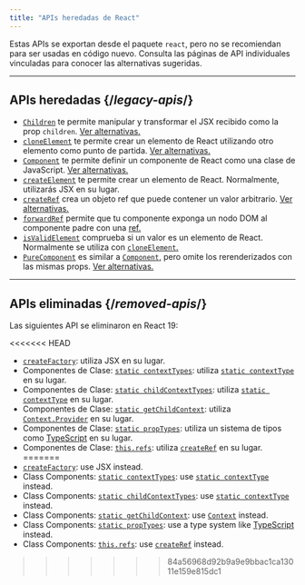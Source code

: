 ```yaml
---
title: "APIs heredadas de React"
---
```


<Intro>

Estas APIs se exportan desde el paquete `react`, pero no se recomiendan para ser usadas en código nuevo. Consulta las páginas de API individuales vinculadas para conocer las alternativas sugeridas.

</Intro>

---

## APIs heredadas {/*legacy-apis*/}

* [`Children`](/reference/react/Children) te permite manipular y transformar el JSX recibido como la prop `children`. [Ver alternativas.](/reference/react/Children#alternatives)
* [`cloneElement`](/reference/react/cloneElement) te permite crear un elemento de React utilizando otro elemento como punto de partida. [Ver alternativas.](/reference/react/cloneElement#alternatives)
* [`Component`](/reference/react/Component) te permite definir un componente de React como una clase de JavaScript. [Ver alternativas.](/reference/react/Component#alternatives)
* [`createElement`](/reference/react/createElement) te permite crear un elemento de React. Normalmente, utilizarás JSX en su lugar.
* [`createRef`](/reference/react/createRef) crea un objeto ref que puede contener un valor arbitrario. [Ver alternativas.](/reference/react/createRef#alternatives)
* [`forwardRef`](/reference/react/forwardRef) permite que tu componente exponga un nodo DOM al componente padre con una [ref.](/learn/manipulating-the-dom-with-refs)
* [`isValidElement`](/reference/react/isValidElement) comprueba si un valor es un elemento de React. Normalmente se utiliza con [`cloneElement`.](/reference/react/cloneElement)
* [`PureComponent`](/reference/react/PureComponent) es similar a [`Component`,](/reference/react/Component) pero omite los rerenderizados con las mismas props. [Ver alternativas.](/reference/react/PureComponent#alternatives)

---

## APIs eliminadas {/*removed-apis*/}

Las siguientes API se eliminaron en React 19:

<<<<<<< HEAD
* [`createFactory`](https://18.react.dev/reference/react/createFactory): utiliza JSX en su lugar.
* Componentes de Clase: [`static contextTypes`](https://18.react.dev//reference/react/Component#static-contexttypes): utiliza [`static contextType`](#static-contexttype) en su lugar.
* Componentes de Clase: [`static childContextTypes`](https://18.react.dev//reference/react/Component#static-childcontexttypes): utiliza [`static contextType`](#static-contexttype) en su lugar.
* Componentes de Clase: [`static getChildContext`](https://18.react.dev//reference/react/Component#getchildcontext): utiliza [`Context.Provider`](/reference/react/createContext#provider) en su lugar.
* Componentes de Clase: [`static propTypes`](https://18.react.dev//reference/react/Component#static-proptypes): utiliza un sistema de tipos como [TypeScript](https://www.typescriptlang.org/) en su lugar.
* Componentes de Clase: [`this.refs`](https://18.react.dev//reference/react/Component#refs): utiliza [`createRef`](/reference/react/createRef) en su lugar.
=======
* [`createFactory`](https://18.react.dev/reference/react/createFactory): use JSX instead.
* Class Components: [`static contextTypes`](https://18.react.dev//reference/react/Component#static-contexttypes): use [`static contextType`](#static-contexttype) instead.
* Class Components: [`static childContextTypes`](https://18.react.dev//reference/react/Component#static-childcontexttypes): use [`static contextType`](#static-contexttype) instead.
* Class Components: [`static getChildContext`](https://18.react.dev//reference/react/Component#getchildcontext): use [`Context`](/reference/react/createContext#provider) instead.
* Class Components: [`static propTypes`](https://18.react.dev//reference/react/Component#static-proptypes): use a type system like [TypeScript](https://www.typescriptlang.org/) instead.
* Class Components: [`this.refs`](https://18.react.dev//reference/react/Component#refs): use [`createRef`](/reference/react/createRef) instead.
>>>>>>> 84a56968d92b9a9e9bbac1ca13011e159e815dc1
